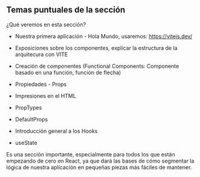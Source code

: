 ## Temas puntuales de la sección
¿Qué veremos en esta sección?

- Nuestra primera aplicación - Hola Mundo, usaremos: https://vitejs.dev/

- Exposiciones sobre los componentes, explicar la estructura de la arquitecura con VITE

- Creación de componentes (Functional Components: Componente basado en una función, función de flecha)

- Propiedades - Props

- Impresiones en el HTML

- PropTypes

- DefaultProps

- Introducción general a los Hooks

- useState

Es una sección importante, especialmente para todos los que están empezando de cero en React, ya que dará las bases de cómo segmentar la lógica de nuestra aplicación en pequeñas piezas más fáciles de mantener.